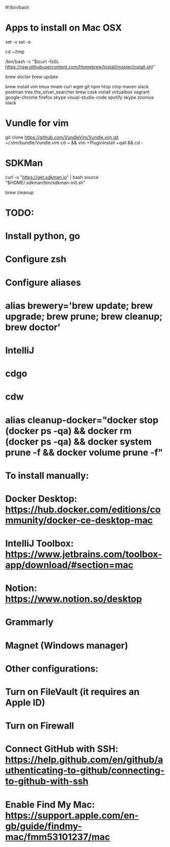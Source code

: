 #!/bin/bash
# Apps to install on Mac OSX

set -x
set -e

cd ~/tmp

/bin/bash -c "$(curl -fsSL https://raw.githubusercontent.com/Homebrew/install/master/install.sh)"

brew doctor
brew update

brew install vim tmux tmate curl wget git npm htop ctop maven slack postman tree the_silver_searcher
brew cask install virtualbox vagrant google-chrome firefox skype visual-studio-code spotify skype zoomus slack

# Vundle for vim
git clone https://github.com/VundleVim/Vundle.vim.git ~/.vim/bundle/Vundle.vim
cd ~ && vim +PluginInstall +qall && cd -

# SDKMan
curl -s "https://get.sdkman.io" | bash
source "$HOME/.sdkman/bin/sdkman-init.sh"

brew cleanup

# TODO: 
#   Install python, go
#   Configure zsh
#   Configure aliases
#     alias brewery='brew update; brew upgrade; brew prune; brew cleanup; brew doctor'
#     IntelliJ
#     cdgo
#     cdw
#     alias cleanup-docker="docker stop (docker ps -qa) && docker rm (docker ps -qa) && docker system prune -f && docker volume prune -f"


# To install manually:
#   Docker Desktop:   https://hub.docker.com/editions/community/docker-ce-desktop-mac
#   IntelliJ Toolbox: https://www.jetbrains.com/toolbox-app/download/#section=mac
#   Notion:           https://www.notion.so/desktop
#   Grammarly
# Magnet (Windows manager)

# Other configurations:
#   Turn on FileVault (it requires an Apple ID)
#   Turn on Firewall
#   Connect GitHub with SSH: https://help.github.com/en/github/authenticating-to-github/connecting-to-github-with-ssh
#   Enable Find My Mac: https://support.apple.com/en-gb/guide/findmy-mac/fmm53101237/mac
